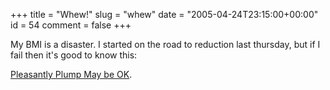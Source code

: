 +++
title = "Whew!"
slug = "whew"
date = "2005-04-24T23:15:00+00:00"
id = 54
comment = false
+++

My BMI is a disaster. I started on the road to reduction last thursday, but if I fail then it's good to know this:

[Pleasantly Plump May be OK](http://abcnews.go.com/Health/story?id=687278andpage=1).
